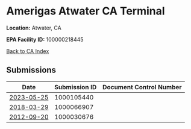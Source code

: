 # Amerigas Atwater CA Terminal

**Location:** Atwater, CA

**EPA Facility ID:** 100000218445

[Back to CA Index](../../index.md)

## Submissions

| Date | Submission ID | Document Control Number |
|------|--------------|-------------------------|
| [2023-05-25](submissions/1000105440.md) | 1000105440 |  |
| [2018-03-29](submissions/1000066907.md) | 1000066907 |  |
| [2012-09-20](submissions/1000030676.md) | 1000030676 |  |
